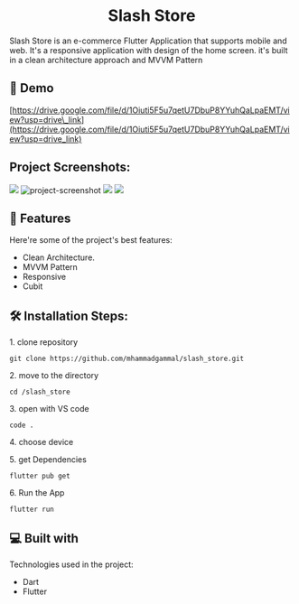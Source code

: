 <h1 align="center" id="title">Slash Store</h1>

<p id="description">Slash Store is an e-commerce Flutter Application that supports mobile and web. It's a responsive application with design of the home screen. it's built in a clean architecture approach and MVVM Pattern</p>

<h2>🚀 Demo</h2>

[https://drive.google.com/file/d/1Oiuti5F5u7qetU7DbuP8YYuhQaLpaEMT/view?usp=drive\_link](https://drive.google.com/file/d/1Oiuti5F5u7qetU7DbuP8YYuhQaLpaEMT/view?usp=drive_link)

<h2>Project Screenshots:</h2>

<img src="https://github.com/mhammadgammal/slash_store/assets/73348912/c2f40254-21cb-4e32-a8f9-7d7706b3044a"/>


<img src="https://github.com/mhammadgammal/slash_store/assets/73348912/1aaca1f2-82e2-413f-9ff6-bc9934ff8c5d" alt="project-screenshot">

<img src="https://github.com/mhammadgammal/slash_store/assets/73348912/1c6c96d3-c175-4324-bdbc-5777058d3a79">

<img src="https://github.com/mhammadgammal/slash_store/assets/73348912/05aa2874-e1a6-4bc3-af7a-064a8aa2eebc">

  
  
<h2>🧐 Features</h2>

Here're some of the project's best features:

*   Clean Architecture.
*   MVVM Pattern
*   Responsive
*   Cubit

<h2>🛠️ Installation Steps:</h2>

<p>1. clone repository</p>

```
git clone https://github.com/mhammadgammal/slash_store.git
```

<p>2. move to the directory</p>

```
cd /slash_store
```

<p>3. open with VS code</p>

```
code .
```

<p>4. choose device</p>

<p>5. get Dependencies</p>

```
flutter pub get
```

<p>6. Run the App</p>

```
flutter run
```

  
  
<h2>💻 Built with</h2>

Technologies used in the project:

*   Dart
*   Flutter
